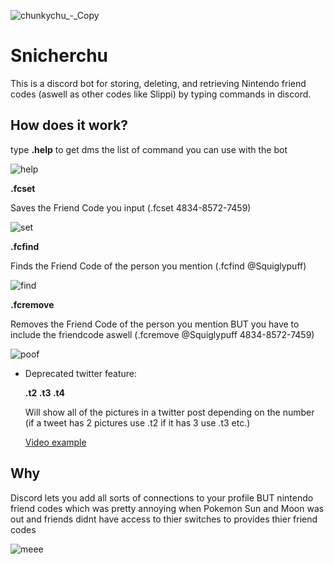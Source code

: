 ![chunkychu_-_Copy](https://user-images.githubusercontent.com/9100268/214985385-67b2d693-3c5a-4e91-8d91-a49dbb547550.png)
# Snicherchu


This is a discord bot for  storing, deleting, and retrieving Nintendo friend codes (aswell as other codes like Slippi) by typing commands in discord. 

## How does it work?

type **.help** to get dms the list of command you can use with the bot

![help](https://user-images.githubusercontent.com/9100268/214986097-fcec4383-02ab-45af-afb0-578c55adf1dc.png)

**.fcset**

Saves the Friend Code you input (.fcset 4834-8572-7459)

![set](https://user-images.githubusercontent.com/9100268/214986203-cebe6a76-4632-4d16-a325-df6e51e5a838.png)

**.fcfind**

Finds the Friend Code of the person you mention (.fcfind @Squiglypuff)

![find](https://user-images.githubusercontent.com/9100268/214986495-f7c75721-d39c-4bf1-842e-da94bf25b005.png)

**.fcremove**

Removes the Friend Code of the person you mention BUT you have to include the friendcode aswell (.fcremove @Squiglypuff 4834-8572-7459)

![poof](https://user-images.githubusercontent.com/9100268/214986910-1b026f21-3b27-4e52-bc6e-ee662f4507b4.png)

- Deprecated twitter feature:
    
    **.t2 .t3 .t4**
    
    Will show all of the pictures in a twitter post depending on the number (if a tweet has 2 pictures use .t2 if it has 3 use .t3 etc.)
    
    [Video example](https://www.youtube.com/watch?v=qvuKJTyBUBw)
    
## Why

Discord lets you add all sorts of connections to your profile BUT nintendo friend codes which was pretty annoying when Pokemon Sun and Moon was out and friends didnt have access to thier switches to provides thier friend codes

![meee ](https://user-images.githubusercontent.com/9100268/214987336-6e96f492-7ffd-43c0-a381-4c9d48ae62f7.png)
